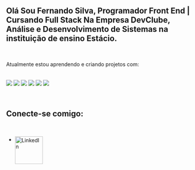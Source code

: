 ##  Olá Sou Fernando Silva, Programador Front End | Cursando Full Stack Na Empresa DevClube, Análise e Desenvolvimento de Sistemas na instituição de ensino Estácio. 
<br>

Atualmente estou aprendendo e criando projetos com:
<br>
<br>
<br>
<img src="https://img.shields.io/badge/HTML5-E34F26?style=for-the-badge&logo=html5&logoColor=white"/> <img src="https://img.shields.io/badge/CSS-239120?&style=for-the-badge&logo=css3&logoColor=white"/> <img src="https://img.shields.io/badge/JavaScript-F7DF1E?style=for-the-badge&logo=javascript&logoColor=black"/> <img src="https://img.shields.io/badge/React-20232A?style=for-the-badge&logo=react&logoColor=61DAFB"/> <img src="https://img.shields.io/badge/TypeScript-007ACC?style=for-the-badge&logo=typescript&logoColor=white"> <img src="https://img.shields.io/badge/Node.js-43853D?style=for-the-badge&logo=node.js&logoColor=white"/>

<br>

## Conecte-se comigo:
<br>

- <a href="https://www.linkedin.com/in/fernando-da-silva-batista/"><img align="left" alt="LinkedIn" width="75px" src="https://img.shields.io/badge/LinkedIn-0077B5?style=for-the-badge&logo=linkedin&logoColor=white"/>
